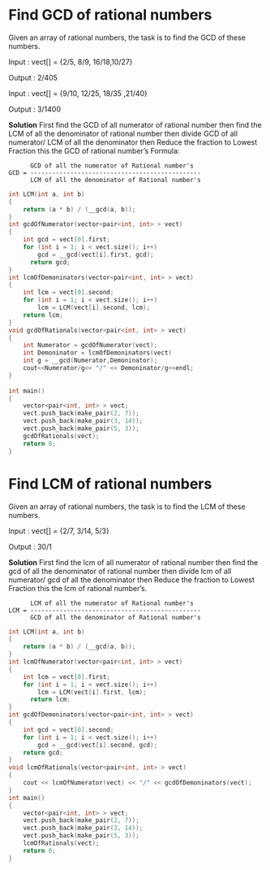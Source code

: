 # Find GCD of rational numbers

Given an array of rational numbers, the task is to find the GCD of these numbers.

Input : vect[] = {2/5, 8/9, 16/18,10/27}

Output : 2/405
      
Input : vect[] = {9/10, 12/25, 18/35 ,21/40}

Output : 3/1400
      
**Solution** First find the GCD of all numerator of rational number then find the LCM of all the denominator of rational number then 
divide GCD of all numerator/ LCM of all the denominator then Reduce the fraction to Lowest Fraction this the GCD of rational number’s
Formula:

```
      GCD of all the numerator of Rational number's
GCD = -----------------------------------------------
      LCM of all the denominator of Rational number's
```

```cpp
int LCM(int a, int b) 
{ 
    return (a * b) / (__gcd(a, b)); 
} 
int gcdOfNumerator(vector<pair<int, int> > vect) 
{ 
    int gcd = vect[0].first; 
    for (int i = 1; i < vect.size(); i++)  
        gcd = __gcd(vect[i].first, gcd);  
      return gcd; 
} 
int lcmOfDemoninators(vector<pair<int, int> > vect) 
{ 
    int lcm = vect[0].second; 
    for (int i = 1; i < vect.size(); i++)  
        lcm = LCM(vect[i].second, lcm);  
    return lcm; 
} 
void gcdOfRationals(vector<pair<int, int> > vect) 
{ 
    int Numerator = gcdOfNumerator(vect);
    int Demoninator = lcmOfDemoninators(vect)
    int g = __gcd(Numerator,Demoninator);
    cout<<Numerator/g<< "/" << Demoninator/g<<endl; 
} 
  
int main() 
{ 
    vector<pair<int, int> > vect; 
    vect.push_back(make_pair(2, 7)); 
    vect.push_back(make_pair(3, 14)); 
    vect.push_back(make_pair(5, 3)); 
    gcdOfRationals(vect); 
    return 0; 
} 
```

# Find LCM of rational numbers

Given an array of rational numbers, the task is to find the LCM of these numbers.

Input : vect[] = {2/7, 3/14, 5/3}

Output : 30/1

**Solution** First find the lcm of all numerator of rational number then find the gcd of all the denominator of rational number then 
divide lcm of all numerator/ gcd of all the denominator then Reduce the fraction to Lowest Fraction this the lcm of rational number’s.
```
      LCM of all the numerator of Rational number's
LCM = -----------------------------------------------
      GCD of all the denominator of Rational number's
```

```cpp
int LCM(int a, int b) 
{ 
    return (a * b) / (__gcd(a, b)); 
} 
int lcmOfNumerator(vector<pair<int, int> > vect) 
{ 
    int lcm = vect[0].first; 
    for (int i = 1; i < vect.size(); i++)  
        lcm = LCM(vect[i].first, lcm);  
      return lcm; 
} 
int gcdOfDemoninators(vector<pair<int, int> > vect) 
{ 
    int gcd = vect[0].second; 
    for (int i = 1; i < vect.size(); i++)  
        gcd = __gcd(vect[i].second, gcd);  
    return gcd; 
} 
void lcmOfRationals(vector<pair<int, int> > vect) 
{ 
    cout << lcmOfNumerator(vect) << "/" << gcdOfDemoninators(vect); 
} 
int main() 
{ 
    vector<pair<int, int> > vect; 
    vect.push_back(make_pair(2, 7)); 
    vect.push_back(make_pair(3, 14)); 
    vect.push_back(make_pair(5, 3)); 
    lcmOfRationals(vect); 
    return 0; 
} 
```
